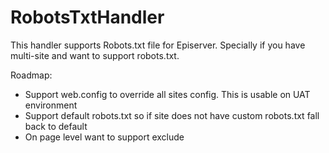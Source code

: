 # RobotsTxtHandler

This handler supports Robots.txt file for Episerver. Specially if you have multi-site and want to support robots.txt.

Roadmap:
- Support web.config to override all sites config. This is usable on UAT environment
- Support default robots.txt so if site does not have custom robots.txt fall back to default
- On page level want to support exclude
